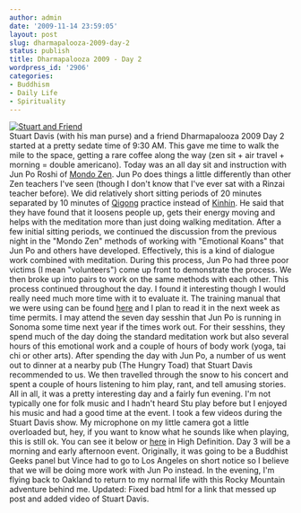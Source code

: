 ```yaml
---
author: admin
date: '2009-11-14 23:59:05'
layout: post
slug: dharmapalooza-2009-day-2
status: publish
title: Dharmapalooza 2009 - Day 2
wordpress_id: '2906'
categories:
- Buddhism
- Daily Life
- Spirituality
---
```


[![Stuart and
Friend](http://farm3.static.flickr.com/2606/4104433079_7cae0936db.jpg)](http://www.flickr.com/photos/albill/4104433079/ "Stuart and Friend")\
Stuart Davis (with his man purse) and a friend
Dharmapalooza 2009 Day 2 started at a pretty sedate time of 9:30 AM.
This gave me time to walk the mile to the space, getting a rare coffee
along the way (zen sit + air travel + morning = double americano). Today
was an all day sit and instruction with Jun Po Roshi of [Mondo
Zen](http://www.mondozen.org). Jun Po does things a little differently
than other Zen teachers I've seen (though I don't know that I've ever
sat with a Rinzai teacher before). We did relatively short sitting
periods of 20 minutes separated by 10 minutes of
[Qigong](http://en.wikipedia.org/wiki/Qigong) practice instead of
[Kinhin](http://en.wikipedia.org/wiki/Kinhin). He said that they have
found that it loosens people up, gets their energy moving and helps with
the meditation more than just doing walking meditation. After a few
initial sitting periods, we continued the discussion from the previous
night in the "Mondo Zen" methods of working with "Emotional Koans" that
Jun Po and others have developed. Effectively, this is a kind of
dialogue work combined with meditation. During this process, Jun Po had
three poor victims (I mean "volunteers") come up front to demonstrate
the process. We then broke up into pairs to work on the same methods
with each other. This process continued throughout the day. I found it
interesting though I would really need much more time with it to
evaluate it. The training manual that we were using can be found
[here](http://www.mondozen.org/_literature_37734/Mondo_Zen_Training_Manual)
and I plan to read it in the next week as time permits. I may attend the
seven day sesshin that Jun Po is running in Sonoma some time next year
if the times work out. For their sesshins, they spend much of the day
doing the standard meditation work but also several hours of this
emotional work and a couple of hours of body work (yoga, tai chi or
other arts). After spending the day with Jun Po, a number of us went out
to dinner at a nearby pub (The Hungry Toad) that Stuart Davis
recommended to us. We then travelled through the snow to his concert and
spent a couple of hours listening to him play, rant, and tell amusing
stories. All in all, it was a pretty interesting day and a fairly fun
evening. I'm not typically one for folk music and I hadn't heard Stu
play before but I enjoyed his music and had a good time at the event. I
took a few videos during the Stuart Davis show. My microphone on my
little camera got a little overloaded but, hey, if you want to know what
he sounds like when playing, this is still ok. You can see it below or
[here](http://vimeo.com/7620303) in High Definition. Day 3 will be a
morning and early afternoon event. Originally, it was going to be a
Buddhist Geeks panel but Vince had to go to Los Angeles on short notice
so I believe that we will be doing more work with Jun Po instead. In the
evening, I'm flying back to Oakland to return to my normal life with
this Rocky Mountain adventure behind me. Updated: Fixed bad html for a
link that messed up post and added video of Stuart Davis.
